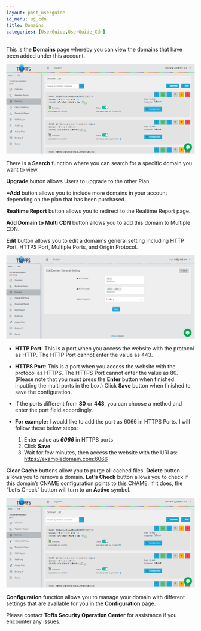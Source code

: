 ```yaml
---
layout: post_userguide
id_menu: ug_cdn
title: Domains
categories: [UserGuide,UserGuide_Cdn]
---
```

This is the **Domains** page whereby you can view the domains that have been added under this account.


![800](/public/assets/images/userguide/cdn/image65.png)


There is a **Search** function where you can search for a specific domain you want to view.

**Upgrade** button allows Users to upgrade to the other Plan.

**+Add** button allows you to include more domains in your account depending on the plan that has been purchased.

**Realtime Report** button allows you to redirect to the Realtime Report page.

**Add Domain to Multi CDN** button allows you to add this domain to Multiple CDN.

**Edit** button allows you to edit a domain's general setting including HTTP Port, HTTPS Port, Multiple Ports, and Origin Protocol. 


![800](/public/assets/images/userguide/cdn/image62.png)


- **HTTP Port**: This is a port when you access the website with the protocol as HTTP. The HTTP Port cannot enter the value as 443.
- **HTTPS Port**: This is a port when you access the website with the protocol as HTTPS. The HTTPS Port cannot enter the value as 80.
(Please note that you must press the **Enter** button when finished inputting the multi ports in the box.)
Click **Save** button when finished to save the configuration.

- If the ports different from **80** or **443**, you can choose a method and enter the port field accordingly.
- **For example:** I would like to add the port as 6066 in HTTPS Ports. I will follow these below steps:
    1. Enter value as ***6066*** in HTTPS ports
    2. Click **Save**
    3. Wait for few minutes, then access the website with the URI as: https://exampledomain.com:6066

**Clear Cache** buttons allow you to purge all cached files.
**Delete** button allows you to remove a domain.
**Let’s Check** button allows you to check if this domain’s CNAME configuration points to this CNAME. If it does, the “Let’s Check” button will turn to an **Active** symbol.


![800](/public/assets/images/userguide/cdn/image65.png)


**Configuration** function allows you to manage your domain with different settings that are available for you in the **Configuration** page.

Please contact **Toffs Security Operation Center** for assistance if you encounter any issues.